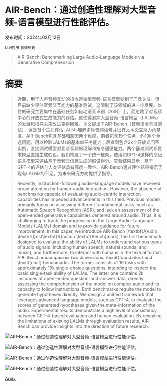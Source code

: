 # AIR-Bench：通过创造性理解对大型音频-语言模型进行性能评估。

发布时间：2024年02月12日

`LLM应用` `音频处理`

> AIR-Bench: Benchmarking Large Audio-Language Models via Generative Comprehension

# 摘要

> 近期，用于人声音频互动的指令遵循型音频-语言模型受到了广泛关注。但目前缺少评估音频交互能力的基准测试，这限制了该领域的进一步发展。以往的研究主要集中在基础任务如自动语音识别（ASR）上，而忽略了对音频中心的开放式生成能力的评估。这使得追踪大型音频-语言模型（LALMs）的发展和指导未来改进变得困难。本文提出了AIR-Bench（音频指令基准测试），这是首个旨在评估LALMs理解多种音频信号并进行文本交互能力的基准。AIR-Bench包含基础和聊天两个维度，前者包含19个任务，约19k个单选问题，用以检验LALMs的基本单任务能力；后者则包含2k个开放式问答实例，直接测试模型对复杂音频的理解和指令遵循能力。两个基准测试都要求模型直接生成假设。我们构建了一个统一框架，使用如GPT-4这样的高级语言模型来评估基于音频元信息生成的假设得分。实验结果显示，基于GPT-4的评估与人类评估具有高度一致性。AIR-Bench通过评估结果揭示了现有LALMs的不足，为未来研究方向提供了指导。

> Recently, instruction-following audio-language models have received broad attention for human-audio interaction. However, the absence of benchmarks capable of evaluating audio-centric interaction capabilities has impeded advancements in this field. Previous models primarily focus on assessing different fundamental tasks, such as Automatic Speech Recognition (ASR), and lack an assessment of the open-ended generative capabilities centered around audio. Thus, it is challenging to track the progression in the Large Audio-Language Models (LALMs) domain and to provide guidance for future improvement. In this paper, we introduce AIR-Bench (\textbf{A}udio \textbf{I}nst\textbf{R}uction \textbf{Bench}mark), the first benchmark designed to evaluate the ability of LALMs to understand various types of audio signals (including human speech, natural sounds, and music), and furthermore, to interact with humans in the textual format. AIR-Bench encompasses two dimensions: \textit{foundation} and \textit{chat} benchmarks. The former consists of 19 tasks with approximately 19k single-choice questions, intending to inspect the basic single-task ability of LALMs. The latter one contains 2k instances of open-ended question-and-answer data, directly assessing the comprehension of the model on complex audio and its capacity to follow instructions. Both benchmarks require the model to generate hypotheses directly. We design a unified framework that leverages advanced language models, such as GPT-4, to evaluate the scores of generated hypotheses given the meta-information of the audio. Experimental results demonstrate a high level of consistency between GPT-4-based evaluation and human evaluation. By revealing the limitations of existing LALMs through evaluation results, AIR-Bench can provide insights into the direction of future research.

![AIR-Bench：通过创造性理解对大型音频-语言模型进行性能评估。](../../..//opt/data/Projects/HuggingArxiv/paper_images/2402.07729/main_figure.png)

![AIR-Bench：通过创造性理解对大型音频-语言模型进行性能评估。](../../..//opt/data/Projects/HuggingArxiv/paper_images/2402.07729/x1.png)

![AIR-Bench：通过创造性理解对大型音频-语言模型进行性能评估。](../../..//opt/data/Projects/HuggingArxiv/paper_images/2402.07729/x2.png)

![AIR-Bench：通过创造性理解对大型音频-语言模型进行性能评估。](../../..//opt/data/Projects/HuggingArxiv/paper_images/2402.07729/three_figures.png)

[Arxiv](https://arxiv.org/abs/2402.07729)